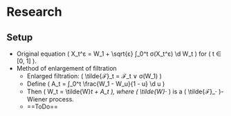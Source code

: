 #   Research

##  Setup

*   Original equation \( X_t^ε = W_1 + \sqrt{ε} ∫_0^t σ(X_t^ε) \d W_t \) for \( t ∈ [0, 1] \).
*   Method of enlargement of filtration
    -   Enlarged filtration: \( \tilde{ℱ}_t = ℱ_t ∨ σ(W_1) \)
    -   Define \( A_t = ∫_0^t \frac{W_1 - W_u}{1 - u} \d u \)
    -   Then \( W_t = \tilde{W}_t + A_t \), where \( \tilde{W}_⋅ \) is a \( \tilde{ℱ}_⋅ \)-Wiener process.
    -   ==ToDo==

